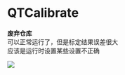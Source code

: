 # QTCalibrate
**废弃仓库**  
可以正常运行了，但是标定结果误差很大  
应该是运行时设置某些设置不正确  

![](https://raw.githubusercontent.com/parker-int64//QTCalibrate/master/data/running.gif)

